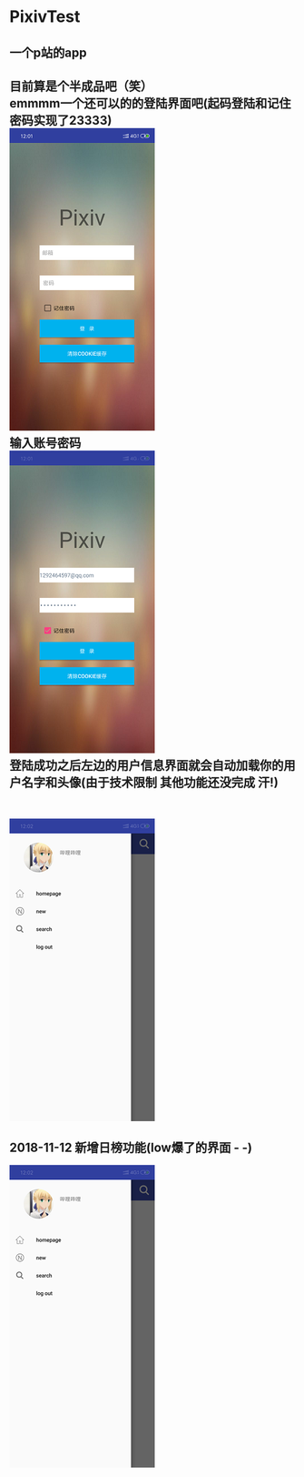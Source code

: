# PixivTest
一个p站的app
-------------
目前算是个半成品吧（笑）
<br>
emmmm一个还可以的的登陆界面吧(起码登陆和记住密码实现了23333)
<br>
![image](https://github.com/mikolls/PixivTest/blob/master/images/login(1).png)
<br>
输入账号密码
</br>
![imag](https://github.com/mikolls/PixivTest/blob/master/images/login(2).png)
<br>
登陆成功之后左边的用户信息界面就会自动加载你的用户名字和头像(由于技术限制 其他功能还没完成 汗!)
</br>
<br>
<br>![image](https://github.com/mikolls/PixivTest/blob/master/images/userData(1).png)</br>
</br>
2018-11-12  新增日榜功能(low爆了的界面 - -)
------------
![image](https://github.com/mikolls/PixivTest/blob/master/images/userData(1).png)</br>
